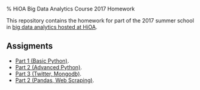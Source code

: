 % HiOA Big Data Analytics Course 2017 Homework

This repository contains the homework for part of the 2017 summer
school in [big data analytics hosted at HiOA][cw].

## Assigments

- [Part 1 (Basic Python)](part1.html).
- [Part 2 (Advanced Python)](part2.html).
- [Part 3 (Twitter, Mongodb)](part3.html).
- [Part 2 (Pandas, Web Scraping)](part4.html).

[cw]: https://www.hioa.no/eng/Studies/Summer/Data-Analytics-Tools-and-techniques-for-Acquiring-Insights-from-Big-Data/Data-Analytics-Tools-and-Techniques-for-Acquiring-Insights-from-Big-Data-II-2017
